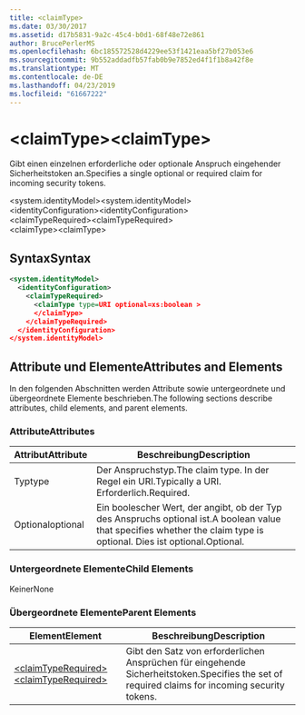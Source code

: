 ```yaml
---
title: <claimType>
ms.date: 03/30/2017
ms.assetid: d17b5831-9a2c-45c4-b0d1-68f48e72e861
author: BrucePerlerMS
ms.openlocfilehash: 6bc185572528d4229ee53f1421eaa5bf27b053e6
ms.sourcegitcommit: 9b552addadfb57fab0b9e7852ed4f1f1b8a42f8e
ms.translationtype: MT
ms.contentlocale: de-DE
ms.lasthandoff: 04/23/2019
ms.locfileid: "61667222"
---
```

# <a name="claimtype"></a><span data-ttu-id="505aa-101">\<claimType></span><span class="sxs-lookup"><span data-stu-id="505aa-101">\<claimType></span></span>
<span data-ttu-id="505aa-102">Gibt einen einzelnen erforderliche oder optionale Anspruch eingehender Sicherheitstoken an.</span><span class="sxs-lookup"><span data-stu-id="505aa-102">Specifies a single optional or required claim for incoming security tokens.</span></span>  
  
 <span data-ttu-id="505aa-103">\<system.identityModel></span><span class="sxs-lookup"><span data-stu-id="505aa-103">\<system.identityModel></span></span>  
<span data-ttu-id="505aa-104">\<identityConfiguration></span><span class="sxs-lookup"><span data-stu-id="505aa-104">\<identityConfiguration></span></span>  
<span data-ttu-id="505aa-105">\<claimTypeRequired></span><span class="sxs-lookup"><span data-stu-id="505aa-105">\<claimTypeRequired></span></span>  
<span data-ttu-id="505aa-106">\<claimType></span><span class="sxs-lookup"><span data-stu-id="505aa-106">\<claimType></span></span>  
  
## <a name="syntax"></a><span data-ttu-id="505aa-107">Syntax</span><span class="sxs-lookup"><span data-stu-id="505aa-107">Syntax</span></span>  
  
```xml  
<system.identityModel>  
  <identityConfiguration>  
    <claimTypeRequired>  
      <claimType type=URI optional=xs:boolean >  
      </claimType>  
    </claimTypeRequired>  
  </identityConfiguration>  
</system.identityModel>  
```  
  
## <a name="attributes-and-elements"></a><span data-ttu-id="505aa-108">Attribute und Elemente</span><span class="sxs-lookup"><span data-stu-id="505aa-108">Attributes and Elements</span></span>  
 <span data-ttu-id="505aa-109">In den folgenden Abschnitten werden Attribute sowie untergeordnete und übergeordnete Elemente beschrieben.</span><span class="sxs-lookup"><span data-stu-id="505aa-109">The following sections describe attributes, child elements, and parent elements.</span></span>  
  
### <a name="attributes"></a><span data-ttu-id="505aa-110">Attribute</span><span class="sxs-lookup"><span data-stu-id="505aa-110">Attributes</span></span>  
  
|<span data-ttu-id="505aa-111">Attribut</span><span class="sxs-lookup"><span data-stu-id="505aa-111">Attribute</span></span>|<span data-ttu-id="505aa-112">Beschreibung</span><span class="sxs-lookup"><span data-stu-id="505aa-112">Description</span></span>|  
|---------------|-----------------|  
|<span data-ttu-id="505aa-113">Typ</span><span class="sxs-lookup"><span data-stu-id="505aa-113">type</span></span>|<span data-ttu-id="505aa-114">Der Anspruchstyp.</span><span class="sxs-lookup"><span data-stu-id="505aa-114">The claim type.</span></span> <span data-ttu-id="505aa-115">In der Regel ein URI.</span><span class="sxs-lookup"><span data-stu-id="505aa-115">Typically a URI.</span></span> <span data-ttu-id="505aa-116">Erforderlich.</span><span class="sxs-lookup"><span data-stu-id="505aa-116">Required.</span></span>|  
|<span data-ttu-id="505aa-117">Optional</span><span class="sxs-lookup"><span data-stu-id="505aa-117">optional</span></span>|<span data-ttu-id="505aa-118">Ein boolescher Wert, der angibt, ob der Typ des Anspruchs optional ist.</span><span class="sxs-lookup"><span data-stu-id="505aa-118">A boolean value that specifies whether the claim type is optional.</span></span> <span data-ttu-id="505aa-119">Dies ist optional.</span><span class="sxs-lookup"><span data-stu-id="505aa-119">Optional.</span></span>|  
  
### <a name="child-elements"></a><span data-ttu-id="505aa-120">Untergeordnete Elemente</span><span class="sxs-lookup"><span data-stu-id="505aa-120">Child Elements</span></span>  
 <span data-ttu-id="505aa-121">Keiner</span><span class="sxs-lookup"><span data-stu-id="505aa-121">None</span></span>  
  
### <a name="parent-elements"></a><span data-ttu-id="505aa-122">Übergeordnete Elemente</span><span class="sxs-lookup"><span data-stu-id="505aa-122">Parent Elements</span></span>  
  
|<span data-ttu-id="505aa-123">Element</span><span class="sxs-lookup"><span data-stu-id="505aa-123">Element</span></span>|<span data-ttu-id="505aa-124">Beschreibung</span><span class="sxs-lookup"><span data-stu-id="505aa-124">Description</span></span>|  
|-------------|-----------------|  
|[<span data-ttu-id="505aa-125">\<claimTypeRequired></span><span class="sxs-lookup"><span data-stu-id="505aa-125">\<claimTypeRequired></span></span>](../../../../../docs/framework/configure-apps/file-schema/windows-identity-foundation/claimtyperequired.md)|<span data-ttu-id="505aa-126">Gibt den Satz von erforderlichen Ansprüchen für eingehende Sicherheitstoken.</span><span class="sxs-lookup"><span data-stu-id="505aa-126">Specifies the set of required claims for incoming security tokens.</span></span>|
